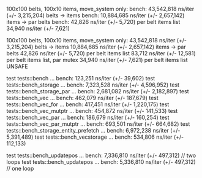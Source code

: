 100x100 belts, 100x10 items,  move_system only:
 bench:  43,542,818 ns/iter (+/- 3,215,204)     belts -> items
 bench:  10,884,685 ns/iter (+/- 2,657,142)     items -> par belts
 bench:      42,826 ns/iter (+/- 5,720)         per belt items list
             34,940 ns/iter (+/- 7,621)

100x100 belts, 100x10 items,  move_system only:
         43,542,818 ns/iter (+/- 3,215,204)     belts -> items
         10,884,685 ns/iter (+/- 2,657,142)     items -> par belts
             42,826 ns/iter (+/- 5,720)         per belt items list
             83,712 ns/iter (+/- 12,581)        per belt items list, par mutex
             34,940 ns/iter (+/- 7,621)         per belt items list UNSAFE
             

test tests::bench                         ... bench:     123,251 ns/iter (+/- 39,602)
test tests::bench_storage                 ... bench:   7,323,528 ns/iter (+/- 4,596,952)
test tests::bench_storage_par             ... bench:   2,681,082 ns/iter (+/- 2,182,897)
test tests::bench_vec                     ... bench:     462,079 ns/iter (+/- 187,679)
test tests::bench_vec_for                 ... bench:     417,451 ns/iter (+/- 1,220,175)
test tests::bench_vec_mutptr              ... bench:     454,872 ns/iter (+/- 141,533)
test tests::bench_vec_par                 ... bench:     186,679 ns/iter (+/- 160,254)
test tests::bench_vec_par_mutptr          ... bench:     693,501 ns/iter (+/- 664,682)
test tests::bench_storage_entity_prefetch ... bench:   6,972,238 ns/iter (+/- 5,391,489)
test tests::bench_vecstorage              ... bench:     534,806 ns/iter (+/- 112,133)

test tests::bench_updatepos               ... bench:   7,336,810 ns/iter (+/- 497,312) // two loops
test tests::bench_updatepos               ... bench:   5,336,810 ns/iter (+/- 497,312) // one loop
